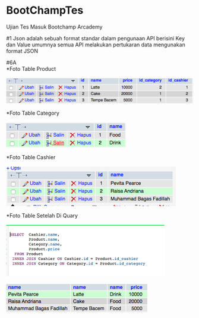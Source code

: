 # BootChampTes

Ujian Tes Masuk Bootchamp Arcademy

#1 Json adalah sebuah format standar dalam pengunaan API berisini Key dan Value umumnya semua API melakukan pertukaran data mengunakan format JSON

#6A\
\*Foto Table Product
\
\
![Image Table Product](images/productTable.png)

\*Foto Table Category
\
\
![Image Table Category](images/categoryTable.png)

\*Foto Table Cashier
\
\
![Image Table Cashier](images/cashierTable.png)

\*Foto Table Setelah Di Quary
\
\
![Image Table Cashier](images/quary.png)
\
\
![Image Table Cashier](images/quaryTable.png)
